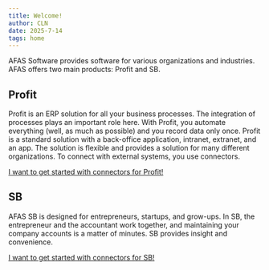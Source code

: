 ```yaml
---
title: Welcome!
author: CLN
date: 2025-7-14
tags: home
---
```


AFAS Software provides software for various organizations and industries. AFAS offers two main products: Profit and SB.

## Profit

Profit is an ERP solution for all your business processes. The integration of processes plays an important role here. With Profit, you automate everything (well, as much as possible) and you record data only once. Profit is a standard solution with a back-office application, intranet, extranet, and an app. The solution is flexible and provides a solution for many different organizations. To connect with external systems, you use connectors.

[I want to get started with connectors for Profit!](https://docs.afas.help/profit/en/start)

## SB

AFAS SB is designed for entrepreneurs, startups, and grow-ups. In SB, the entrepreneur and the accountant work together, and maintaining your company accounts is a matter of minutes. SB provides insight and convenience.

[I want to get started with connectors for SB!](https://docs.afas.help/sb/en/Start)
